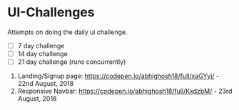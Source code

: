 # UI-Challenges
Attempts on doing the daily ui challenge.

- [ ] 7 day challenge
- [ ] 14 day challenge
- [ ] 21 day challenge
(runs concurrently)

1. Landing/Signup page: https://codepen.io/abhighosh18/full/xaGYyj/ - 22nd August, 2018
2. Responsive Navbar: https://codepen.io/abhighosh18/full/KxdzbM/ - 23rd August, 2018
